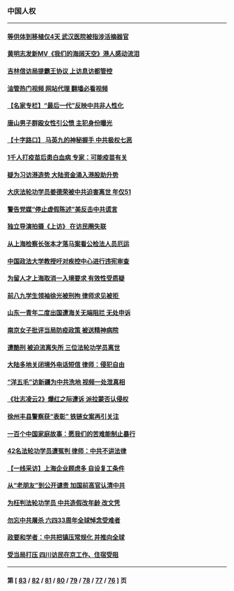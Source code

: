### 中国人权
---
#### [等供体到移植仅4天 武汉医院被指涉活摘器官](../../pages/ncid278/n13758039.md?06130845) 
#### [黄明志发新MV《我们的海阔天空》港人感动流泪](../../pages/ncid278/n13757350.md?06130845) 
#### [吉林信访局提霸王协议 上访息访都管控](../../pages/ncid278/n13757307.md?06130845) 
#### [油管热门视频 网站代理 翻墙必看视频](http://209.222.30.114:81/youtube.html?06130845)
#### [【名家专栏】“最后一代”反映中共非人性化](../../pages/ncid278/n13756676.md?06130845) 
#### [唐山男子群殴女性引公愤 主犯身份曝光](../../pages/ncid278/n13757180.md?06130845) 
#### [【十字路口】 马英九的神秘握手 中共极权七恶](../../pages/ncid278/n13756688.md?06130845) 
#### [1千人打疫苗后患白血病 专家：可能疫苗有关](../../pages/ncid278/n13755932.md?06130845) 
#### [疑为习访港造势 大陆资金涌入港股助升势](../../pages/ncid278/n13756127.md?06130845) 
#### [大庆法轮功学员姜德荣被中共迫害离世 年仅51](../../pages/ncid278/n13755805.md?06130845) 
#### [警告党媒“停止虚假陈述”美反击中共谎言](../../pages/ncid278/n13755809.md?06130845) 
#### [独立导演拍摄《上访》 在访民圈失联](../../pages/ncid278/n13755221.md?06130845) 
#### [从上海检察长张本才落马案看公检法人员厄运](../../pages/ncid278/n13755011.md?06130845) 
#### [中国政法大学教授吁对疾控中心进行违宪审查](../../pages/ncid278/n13755348.md?06130845) 
#### [为留人才上海取消一入境要求 有效性受质疑](../../pages/ncid278/n13755114.md?06130845) 
#### [前八九学生领袖徐光被刑拘 律师求见被拒 ](../../pages/ncid278/n13755014.md?06130845) 
#### [山东一青年二度出国遭海关无端阻拦 无处申诉](../../pages/ncid278/n13754813.md?06130845) 
#### [南京女子批评当局防疫政策 被送精神病院](../../pages/ncid278/n13754790.md?06130845) 
#### [遭酷刑 被迫流离失所 三位法轮功学员离世](../../pages/ncid278/n13754229.md?06130845) 
#### [大陆多地关闭境外电话短信 律师：侵犯自由](../../pages/ncid278/n13754338.md?06130845) 
#### [“洋五毛”访新疆为中共洗地 视频一处泄真相](../../pages/ncid278/n13754220.md?06130845) 
#### [《壮志凌云2》爆红之际遭诉 派拉蒙否认侵权](../../pages/ncid278/n13754137.md?06130845) 
#### [徐州丰县警察获“表彰” 铁链女案再引关注](../../pages/ncid278/n13753946.md?06130845) 
#### [一百个中国家庭故事：愿我们的苦难能制止暴行](../../pages/ncid278/n13753117.md?06130845) 
#### [42名法轮功学员遭冤判 律师：中共不讲法律](../../pages/ncid278/n13753469.md?06130845) 
#### [【一线采访】上海企业顾虑多 自设复工条件](../../pages/ncid278/n13753011.md?06130845) 
#### [从“老朋友”到公开谴责 加国前高官认清中共](../../pages/ncid278/n13753035.md?06130845) 
#### [为枉判法轮功学员 中共造假改年龄 改文凭](../../pages/ncid278/n13752835.md?06130845) 
#### [勿忘中共屠杀 六四33周年全球悼念受难者](../../pages/ncid278/n13752461.md?06130845) 
#### [政要和学者：中共把镇压常规化 并推向全球](../../pages/ncid278/n13752426.md?06130845) 
#### [受当局打压 四川访民在京工作、住宿受阻](../../pages/ncid278/n13752175.md?06130845) 

---
#### 第 [ [83](./83.md?06130845) / [82](./82.md?06130845) / [81](./81.md?06130845) / [80](./80.md?06130845) / [79](./79.md?06130845) / [78](./78.md?06130845) / [77](./77.md?06130845) / [76](./76.md?06130845) ] 页
